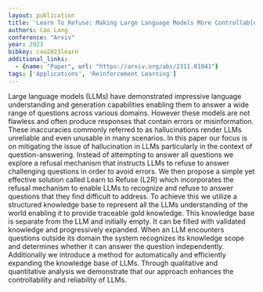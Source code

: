 ```yaml
---
layout: publication
title: 'Learn To Refuse: Making Large Language Models More Controllable And Reliable Through Knowledge Scope Limitation And Refusal Mechanism'
authors: Cao Lang
conference: "Arxiv"
year: 2023
bibkey: cao2023learn
additional_links:
  - {name: "Paper", url: "https://arxiv.org/abs/2311.01041"}
tags: ['Applications', 'Reinforcement Learning']
---
```

Large language models (LLMs) have demonstrated impressive language understanding and generation capabilities enabling them to answer a wide range of questions across various domains. However these models are not flawless and often produce responses that contain errors or misinformation. These inaccuracies commonly referred to as hallucinations render LLMs unreliable and even unusable in many scenarios. In this paper our focus is on mitigating the issue of hallucination in LLMs particularly in the context of question-answering. Instead of attempting to answer all questions we explore a refusal mechanism that instructs LLMs to refuse to answer challenging questions in order to avoid errors. We then propose a simple yet effective solution called Learn to Refuse (L2R) which incorporates the refusal mechanism to enable LLMs to recognize and refuse to answer questions that they find difficult to address. To achieve this we utilize a structured knowledge base to represent all the LLMs understanding of the world enabling it to provide traceable gold knowledge. This knowledge base is separate from the LLM and initially empty. It can be filled with validated knowledge and progressively expanded. When an LLM encounters questions outside its domain the system recognizes its knowledge scope and determines whether it can answer the question independently. Additionally we introduce a method for automatically and efficiently expanding the knowledge base of LLMs. Through qualitative and quantitative analysis we demonstrate that our approach enhances the controllability and reliability of LLMs.
